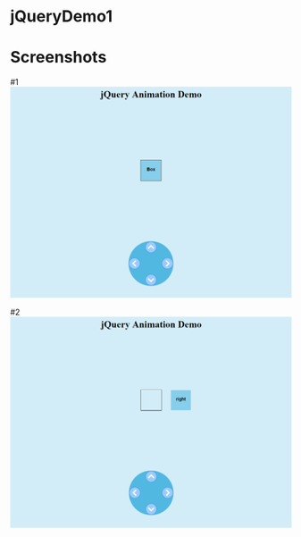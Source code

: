 # jQueryDemo1
  
# Screenshots
#1
![jQuery-Demo1-ss1](https://github.com/maheshgawande/screenshots/blob/master/jQueryDemo1/jQueryDemo1(ss-1).png)

#2
![jQuery-Demo1-ss1](https://github.com/maheshgawande/screenshots/blob/master/jQueryDemo1/jQueryDemo1(ss-2).png)

